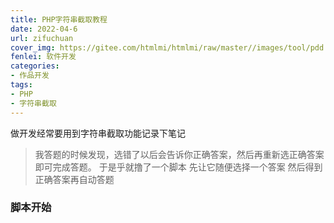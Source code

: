 ```yaml
---
title: PHP字符串截取教程
date: 2022-04-6
url: zifuchuan
cover_img: https://gitee.com/htmlmi/htmlmi/raw/master//images/tool/pdd.png
fenlei: 软件开发
categories: 
- 作品开发
tags:
- PHP
- 字符串截取
---
```


做开发经常要用到字符串截取功能记录下笔记
>我答题的时候发现，选错了以后会告诉你正确答案，然后再重新选正确答案即可完成答题。
>于是乎就撸了一个脚本 先让它随便选择一个答案 然后得到正确答案再自动答题

### 脚本开始

<?php
$str="AAA|BBB|CCC";
echo strrchr($str, "|");
?>
